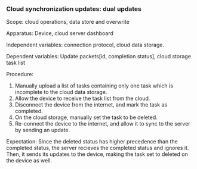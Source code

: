 ### Cloud synchronization updates: dual updates 
Scope: cloud operations, data store and overwrite

Apparatus: Device, cloud server dashboard

Independent variables: connection protocol, cloud data storage.

Dependent variables: Update packets[id, completion status], cloud storage task list

Procedure:

1. Manually upload a list of tasks containing only one task which is incomplete to the cloud data storage.
2. Allow the device to receive the task list from the cloud.
3. Disconnect the device from the internet, and mark the task as completed.
4. On the cloud storage, manually set the task to be deleted.
5. Re-connect the device to the internet, and allow it to sync to the server by sending an update.

Expectation: Since the deleted status has higher precedence than the completed status, the server recieves the completed status and ignores it. 
Then, it sends its updates to the device, making the task set to deleted on the device as well.
